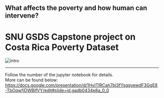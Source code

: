 ## What affects the poverty and how human can intervene?  
# SNU GSDS Capstone project on Costa Rica Poverty Dataset
![intro](https://user-images.githubusercontent.com/45656663/101605090-1f775200-3a45-11eb-9977-277be10e5f54.png)

---
Follow the number of the jupyter notebook for details.  
More can be found below:  
https://docs.google.com/presentation/d/1HvITlRCah7bj3fYsggyewdF3GgE8-TbOqwfjDWBIfVY/edit#slide=id.gadb0434e8a_0_0
